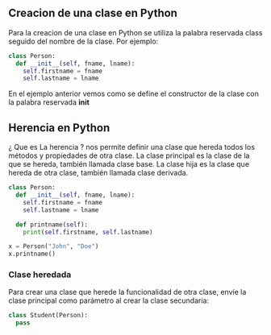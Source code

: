 ## Creacion de una clase en Python
Para la creacion de una clase en Python se utiliza la palabra reservada class seguido del nombre de la clase. Por ejemplo:

```python
class Person:
  def __init__(self, fname, lname):
    self.firstname = fname
    self.lastname = lname
```
En el ejemplo anterior vemos como se define el constructor de la clase con la palabra reservada __init__ 

## Herencia en Python

¿ Que es La herencia ? nos permite definir una clase que hereda todos los métodos y propiedades de otra clase. La clase principal es la clase de la que se hereda, también llamada clase base. La clase hija es la clase que hereda de otra clase, también llamada clase derivada.

```python
class Person:
  def __init__(self, fname, lname):
    self.firstname = fname
    self.lastname = lname

  def printname(self):
    print(self.firstname, self.lastname)

x = Person("John", "Doe")
x.printname()
```	

### Clase heredada

Para crear una clase que herede la funcionalidad de otra clase, envíe la clase principal como parámetro al crear la clase secundaria:

```python
class Student(Person):
  pass
```

